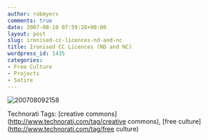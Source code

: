 ```yaml
---
author: robmyers
comments: true
date: 2007-08-10 07:59:28+00:00
layout: post
slug: ironised-cc-licences-nd-and-nc
title: Ironised CC Licences (ND and NC)
wordpress_id: 1435
categories:
- Free Culture
- Projects
- Satire
---
```


![200708092158](/wp-content/uploads/2007/08/200708092158.jpg)  
  


Technorati Tags: [creative commons](http://www.technorati.com/tag/creative commons), [free culture](http://www.technorati.com/tag/free culture)

  


